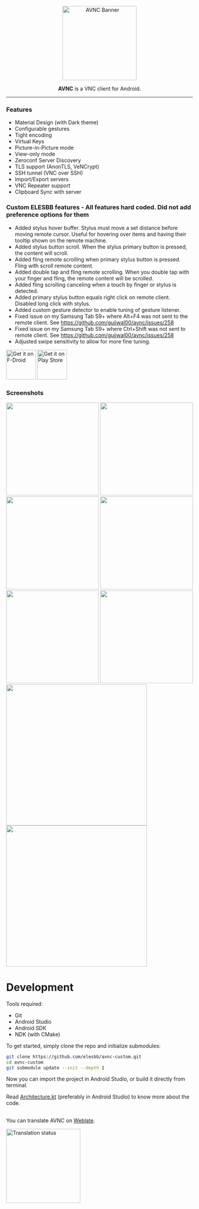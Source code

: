 
<p align="center"><img src="metadata/en-US/branding/wordmark.svg" alt="AVNC Banner" height="200"></img></a>


<p align="center"> <b>AVNC</b> is a VNC client for Android. </p>

-------------------------------------------------------------------------------


### Features
- Material Design (with Dark theme)
- Configurable gestures
- Tight encoding
- Virtual Keys
- Picture-in-Picture mode
- View-only mode
- Zeroconf Server Discovery
- TLS support (AnonTLS, VeNCrypt)
- SSH tunnel (VNC over SSH)
- Import/Export servers
- VNC Repeater support
- Clipboard Sync with server

### Custom ELESBB features - All features hard coded. Did not add preference options for them
- Added stylus hover buffer. Stylus must move a set distance before moving remote cursor. Useful for hovering over items and having their tooltip shown on the remote machine.
- Added stylus button scroll. When the stylus primary button is pressed, the content will scroll.
- Added fling remote scrolling when primary stylus button is pressed. Fling with scroll remote content.
- Added double tap and fling remote scrolling. When you double tap with your finger and fling, the remote content will be scrolled.
- Added fling scrolling canceling when a touch by finger or stylus is detected.
- Added primary stylus button equals right click on remote client. Disabled long click with stylus.
- Added custom gesture detector to enable tuning of gesture listener.
- Fixed issue on my Samsung Tab S9+ where Alt+F4 was not sent to the remote client. See https://github.com/gujjwal00/avnc/issues/258
- Fixed issue on my Samsung Tab S9+ where Ctrl+Shift was not sent to remote client. See https://github.com/gujjwal00/avnc/issues/258
- Adjusted swipe sensitivity to allow for more fine tuning.

[<img src="https://fdroid.gitlab.io/artwork/badge/get-it-on.png" alt="Get it on F-Droid" height="80">](https://f-droid.org/packages/com.gaurav.avnc/)
[<img src="https://play.google.com/intl/en_us/badges/static/images/badges/en_badge_web_generic.png" alt="Get it on Play Store" height="80">](https://play.google.com/store/apps/details?id=com.gaurav.avnc)

### Screenshots

[<img src="metadata/en-US/images/phoneScreenshots/1.jpg" width="250">](metadata/en-US/images/phoneScreenshots/1.jpg)
[<img src="metadata/en-US/images/phoneScreenshots/2.jpg" width="250">](metadata/en-US/images/phoneScreenshots/2.jpg)
[<img src="metadata/en-US/images/phoneScreenshots/3.jpg" width="250">](metadata/en-US/images/phoneScreenshots/3.jpg)
[<img src="metadata/en-US/images/phoneScreenshots/4.jpg" width="250">](metadata/en-US/images/phoneScreenshots/4.jpg)
[<img src="metadata/en-US/images/phoneScreenshots/5.jpg" width="250">](metadata/en-US/images/phoneScreenshots/5.jpg)
[<img src="metadata/en-US/images/phoneScreenshots/6.jpg" width="250">](metadata/en-US/images/phoneScreenshots/6.jpg)
[<img src="metadata/en-US/images/phoneScreenshots/7.jpg" width="380">](metadata/en-US/images/phoneScreenshots/7.jpg)
[<img src="metadata/en-US/images/phoneScreenshots/8.jpg" width="380">](metadata/en-US/images/phoneScreenshots/8.jpg)

  
Development
===========

Tools required:

- Git 
- Android Studio
- Android SDK
- NDK (with CMake)

To get started, simply clone the repo and initialize submodules:

```bash
git clone https://github.com/elesbb/avnc-custom.git
cd avnc-custom
git submodule update --init --depth 1
```

Now you can import the project in Android Studio, or build it directly from terminal.

Read [Architecture.kt](app/src/main/java/com/gaurav/avnc/Architecture.kt) (preferably in
Android Studio) to know more about the code.


##
You can translate AVNC on [Weblate](https://hosted.weblate.org/engage/avnc/).

[<img src="https://hosted.weblate.org/widgets/avnc/-/open-graph.png" alt="Translation status" height="200" />](https://hosted.weblate.org/engage/avnc/)
